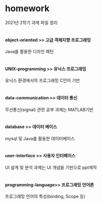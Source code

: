 # homework
2021년 2학기 과제 파일 정리
</br>
</br>
#### object-oriented >> 고급 객체지향 프로그래밍 
Java를 활용한 디자인 패턴
</br>
</br>
#### UNIX-programming >> 유닉스 프로그래밍
유닉스 환경에서의 프로그래밍 C언어 기반
</br>
</br>
#### data-communication >> 데이터 통신
무선통신(signal) 관련 공부 과제는 MATLAB기반 
</br>
</br>
#### database >> 데이터 베이스
mysql 및 Java를 활용한 데이터베이스
</br>
</br>
#### user-interface >> 사용자 인터페이스
UI 설계 및 분석 과제는 UI 개념을 기반으로 ppt제작
</br>
</br>
#### programming-language>> 프로그래밍 언어론
프로그래밍 언어의 특성(binding, Scope 등)
